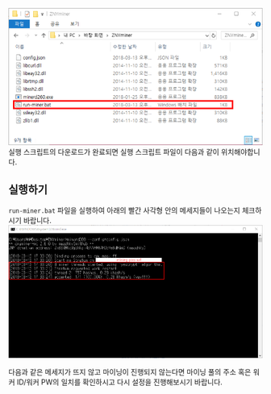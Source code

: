 ![실행 스크립트 다운로드 결과](/static/img/guide/windows/05.png)
실행 스크립트의 다운로드가 완료되면 실행 스크립트 파일이 다음과 같이 위치해야합니다.

## 실행하기

``run-miner.bat`` 파일을 실행하여 아래의 빨간 사각형 안의 메세지들이 나오는지 체크하시기 바랍니다.
![마이너 실행](/static/img/guide/windows/06.png)

다음과 같은 메세지가 뜨지 않고 마이닝이 진행되지 않는다면 마이닝 풀의 주소 혹은 워커 ID/워커 PW의 일치를 확인하시고 다시 설정을 진행해보시기 바랍니다.